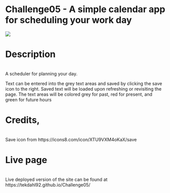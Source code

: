 # Challenge05 - A simple calendar app for scheduling your work day
![](images/live-site.png)
<h1>Description</h1><br>
A scheduler for planning your day.

Text can be entered into the grey text areas and saved by clicking the save icon to the right. Saved text will be loaded upon refreshing or revisiting the page. The text areas will be colored grey for past, red for present, and green for future hours

<h1>Credits,</h1><br>
Save icon from https://icons8.com/icon/XTU9VXM4oKaX/save

<h1>Live page</h1><br>
Live deployed version of the site can be found at https://tekdahl92.github.io/Challenge05/